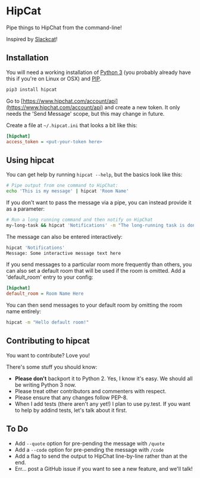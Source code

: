 # HipCat

Pipe things to HipChat from the command-line!

Inspired by [Slackcat](https://github.com/rlister/slackcat)!


## Installation

You will need a working installation of [Python 3](https://www.python.org/)
(you probably already have this if you're on Linux or OSX) and
[PIP](https://pip.pypa.io/en/stable/installing/).

```bash
pip3 install hipcat
```

Go to [https://www.hipchat.com/account/api](https://www.hipchat.com/account/api)
and create a new token. It only needs the 'Send Message' scope, but this
may change in future.

Create a file at `~/.hipcat.ini` that looks a bit like this:

```ini
[hipchat]
access_token = <put-your-token here>
```


## Using hipcat

You can get help by running `hipcat --help`, but the basics look like this:

```bash
# Pipe output from one command to HipChat:
echo 'This is my message' | hipcat 'Room Name'
```

If you don't want to pass the message via a pipe, you can instead provide
it as a parameter:

```bash
# Run a long running command and then notify on HipChat
my-long-task && hipcat 'Notifications' -m "The long-running task is done"
```

The message can also be entered interactively:

```bash
hipcat 'Notifications'
Message: Some interactive message text here
```

If you send messages to a particular room more frequently than others, you
can also set a default room that will be used if the room is omitted. Add
a 'default_room' entry to your config:

```ini
[hipchat]
default_room = Room Name Here
```

You can then send messages to your default room by omitting the room name entirely:

```bash
hipcat -m "Hello default room!"
```

## Contributing to hipcat

You want to contribute? Love you!

There's some stuff you should know:

* **Please don't** backport it to Python 2. Yes, I know it's easy. We should
  all be writing Python 3 now.
* Please treat other contributors and commenters with respect.
* Please ensure that any changes follow PEP-8.
* When I add tests (there aren't any yet!) I plan to use py.test. If
  you want to help by addind tests, let's talk about it first.


## To Do

* Add `--quote` option for pre-pending the message with `/quote`
* Add a `--code` option for pre-pending the message with `/code`
* Add a flag to send the output to HipChat line-by-line rather than at the end.
* Err... post a GitHub issue if you want to see a new feature, and we'll talk!
